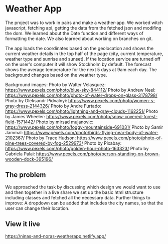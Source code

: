 # Weather App

The project was to work in pairs and make a weather-app. We worked witch javascript, fetching api, getting the data from the fetched json and modifing the dom. We learned about the Date function and different ways of formatting the date. We also learned about working on branches on git.

The app loads the coordinates based on the geolocation and shows the current weather details in the top half of the page (city, current temperature, weather type and sunrise and sunset). If the location service are turned off on the user's computer it will show Stockholm by default.
The forecast shows the average temperature for the next 5 days at 9am each day.
The background changes based on the weather type.

Background images:
Photo by Walter Velasquez: https://www.pexels.com/photo/blue-sky-844112/
Photo by Andrew Neel: https://www.pexels.com/photo/photo-of-water-drops-on-glass-3178798/
Photo by Oleksandr Pidvalnyi: https://www.pexels.com/photo/women-s-gray-dress-2144326/
Photo by Andre Furtado: https://www.pexels.com/photo/lightning-and-gray-clouds-1162251/
Photo by James Wheeler: https://www.pexels.com/photo/snow-covered-forest-field-1571442/
Photo by mirsad mujanovic: https://www.pexels.com/photo/foggy-mountainside-691031/
Photo by Samir Jammal: https://www.pexels.com/photo/birds-flying-near-body-of-water-2102367/
Photo by Trace Hudson: https://www.pexels.com/photo/photo-of-pine-trees-covered-by-fog-2529973/
Photo by Pixabay: https://www.pexels.com/photo/golden-hour-photo-163323/
Photo by Gabriela Palai: https://www.pexels.com/photo/person-standing-on-brown-wooden-dock-395196/

## The problem

We approached the task by discussing which design we would want to use and then together in a live share we set up the basic html structure including classes and fetched all the necessary data.
Further things to improve: A dropdown can be added that includes the city names, so that the user can change their location.

## View it live
https://ninas-and-noras-weatherapp.netlify.app/


